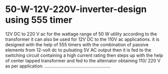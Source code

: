 # 50-W-12V-220V-inverter-design using 555 timer

12V DC to 220 V ac for the wattage range of 50 W utility
according to the transformer it can also be used for
12V DC to the 110V ac applications.
it is designed with the help of 555 timers with the combination of passive elements from 12-volt dc to pulsating
5V AC output then it is fed to the switching circuit containing a high current rating then steps up 
with the help of center tapped transformer and fed to the alternator obtaining 110/ 220 V as per application.
....................................................

